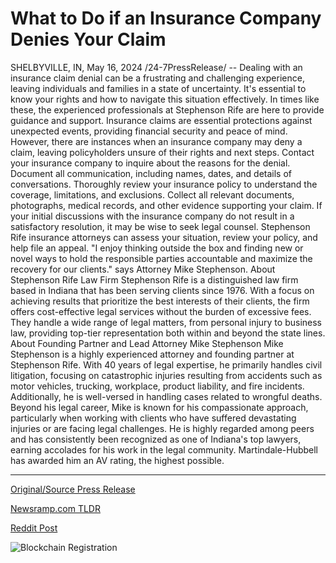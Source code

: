 # What to Do if an Insurance Company Denies Your Claim

SHELBYVILLE, IN, May 16, 2024 /24-7PressRelease/ -- Dealing with an insurance claim denial can be a frustrating and challenging experience, leaving individuals and families in a state of uncertainty. It's essential to know your rights and how to navigate this situation effectively. In times like these, the experienced professionals at Stephenson Rife are here to provide guidance and support.  Insurance claims are essential protections against unexpected events, providing financial security and peace of mind. However, there are instances when an insurance company may deny a claim, leaving policyholders unsure of their rights and next steps.  Contact your insurance company to inquire about the reasons for the denial. Document all communication, including names, dates, and details of conversations. Thoroughly review your insurance policy to understand the coverage, limitations, and exclusions. Collect all relevant documents, photographs, medical records, and other evidence supporting your claim.   If your initial discussions with the insurance company do not result in a satisfactory resolution, it may be wise to seek legal counsel. Stephenson Rife insurance attorneys can assess your situation, review your policy, and help file an appeal.  "I enjoy thinking outside the box and finding new or novel ways to hold the responsible parties accountable and maximize the recovery for our clients." says Attorney Mike Stephenson.  About Stephenson Rife Law Firm Stephenson Rife is a distinguished law firm based in Indiana that has been serving clients since 1976. With a focus on achieving results that prioritize the best interests of their clients, the firm offers cost-effective legal services without the burden of excessive fees. They handle a wide range of legal matters, from personal injury to business law, providing top-tier representation both within and beyond the state lines.   About Founding Partner and Lead Attorney Mike Stephenson Mike Stephenson is a highly experienced attorney and founding partner at Stephenson Rife. With 40 years of legal expertise, he primarily handles civil litigation, focusing on catastrophic injuries resulting from accidents such as motor vehicles, trucking, workplace, product liability, and fire incidents. Additionally, he is well-versed in handling cases related to wrongful deaths.  Beyond his legal career, Mike is known for his compassionate approach, particularly when working with clients who have suffered devastating injuries or are facing legal challenges. He is highly regarded among peers and has consistently been recognized as one of Indiana's top lawyers, earning accolades for his work in the legal community. Martindale-Hubbell has awarded him an AV rating, the highest possible. 

---

[Original/Source Press Release](https://www.24-7pressrelease.com/press-release/510552/what-to-do-if-an-insurance-company-denies-your-claim)
                    

[Newsramp.com TLDR](None) 



[Reddit Post](https://www.reddit.com/r/newsramp/comments/1ct76vb/stephenson_rife_expert_legal_guidance_for/) 



![Blockchain Registration](https://cdn.newsramp.app/24-7PressRelease/qrcode/245/16/icyYcWb.webp)